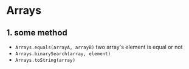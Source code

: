 # Arrays

## 1. some method

-   `Arrays.equals(arrayA, arrayB)` two array's element is equal or not
-   `Arrays.binarySearch(array, element)`
-   `Arrays.toString(array)`